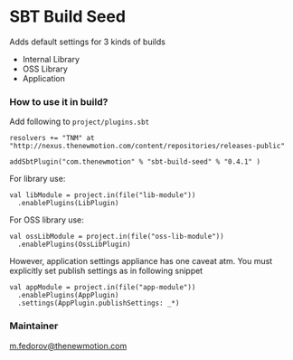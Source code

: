 # SBT Build Seed #

Adds default settings for 3 kinds of builds
* Internal Library 
* OSS Library
* Application

### How to use it in build? ###

Add following to `project/plugins.sbt`
```
resolvers += "TNM" at "http://nexus.thenewmotion.com/content/repositories/releases-public"

addSbtPlugin("com.thenewmotion" % "sbt-build-seed" % "0.4.1" )
```

For library use:
```
val libModule = project.in(file("lib-module"))
  .enablePlugins(LibPlugin)
```

For OSS library use:
```
val ossLibModule = project.in(file("oss-lib-module"))
  .enablePlugins(OssLibPlugin)
```

However, application settings appliance has one caveat atm. 
You must explicitly set publish settings as in following snippet
```
val appModule = project.in(file("app-module"))
  .enablePlugins(AppPlugin)
  .settings(AppPlugin.publishSettings: _*)
```

### Maintainer ###
m.fedorov@thenewmotion.com
